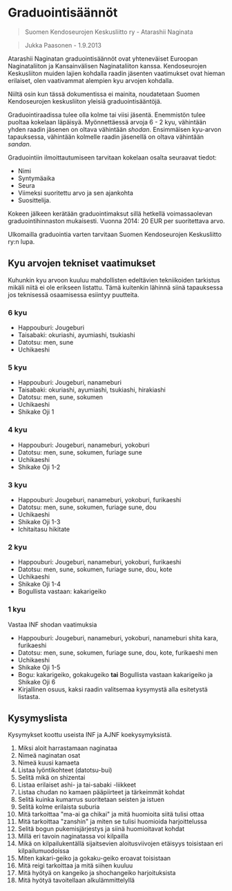 # Graduointisäännöt

> Suomen Kendoseurojen Keskusliitto ry - Atarashii Naginata

> Jukka Paasonen - 1.9.2013

Atarashii Naginatan graduointisäännöt ovat yhteneväiset
Euroopan Naginataliiton ja Kansainvälisen Naginataliiton kanssa.
Kendoseurojen Keskusliiton muiden lajien kohdalla raadin jäsenten
vaatimukset ovat hieman erilaiset, olen vaativammat alempien kyu arvojen kohdalla.

Niiltä osin kun tässä dokumentissa ei mainita, noudatetaan Suomen Kendoseurojen
keskusliiton yleisiä graduointisääntöjä.

Graduointiraadissa tulee olla kolme tai viisi jäsentä. Enemmistön
tulee puoltaa kokelaan läpäisyä. Myönnettäessä arvoja 6 - 2 kyu,
vähintään yhden raadin jäsenen on oltava vähintään _shodan_.
Ensimmäisen kyu-arvon tapauksessa, vähintään kolmelle raadin
jäsenellä on oltava vähintään _sandan_.

Graduointiin ilmoittautumiseen tarvitaan kokelaan osalta seuraavat tiedot:

* Nimi
* Syntymäaika
* Seura
* Viimeksi suoritettu arvo ja sen ajankohta
* Suosittelija.

Kokeen jälkeen kerätään graduointimaksut sillä hetkellä voimassaolevan
graduointihinnaston mukaisesti.
Vuonna 2014: 20 EUR per suoritettava arvo.

Ulkomailla graduointia varten tarvitaan Suomen Kendoseurojen Keskusliitto ry:n lupa.

## Kyu arvojen tekniset vaatimukset

Kuhunkin kyu arvoon kuuluu mahdollisten edeltävien tekniikoiden tarkistus
mikäli niitä ei ole erikseen listattu.
Tämä kuitenkin lähinnä siinä tapauksessa jos teknisessä osaamisessa esiintyy puutteita.

### 6 kyu

* Happouburi: Jougeburi
* Taisabaki: okuriashi, ayumiashi, tsukiashi
* Datotsu: men, sune
* Uchikaeshi

### 5 kyu

* Happouburi: Jougeburi, nanameburi
* Taisabaki: okuriashi, ayumiashi, tsukiashi, hirakiashi
* Datotsu: men, sune, sokumen
* Uchikaeshi
* Shikake Oji 1

### 4 kyu

* Happouburi: Jougeburi, nanameburi, yokoburi
* Datotsu: men, sune, sokumen, furiage sune
* Uchikaeshi
* Shikake Oji 1-2

### 3 kyu

* Happouburi: Jougeburi, nanameburi, yokoburi, furikaeshi
* Datotsu: men, sune, sokumen, furiage sune, dou
* Uchikaeshi
* Shikake Oji 1-3
* Ichitaitasu hikitate

### 2 kyu

* Happouburi: Jougeburi, nanameburi, yokoburi, furikaeshi
* Datotsu: men, sune, sokumen, furiage sune, dou, kote
* Uchikaeshi
* Shikake Oji 1-4
* Bogullista vastaan: kakarigeiko

### 1 kyu

Vastaa INF shodan vaatimuksia

* Happouburi: Jougeburi, nanameburi, yokoburi, nanameburi shita kara, furikaeshi
* Datotsu: men, sune, sokumen, furiage sune, dou, kote, furikaeshi men
* Uchikaeshi
* Shikake Oji 1-5
* Bogu: kakarigeiko, gokakugeiko **tai** Bogullista vastaan kakarigeiko ja Shikake Oji 6
* Kirjallinen osuus, kaksi raadin valitsemaa kysymystä alla esitetystä listasta.


## Kysymyslista

Kysymykset koottu useista INF ja AJNF koekysymyksistä.

1. Miksi aloit harrastamaan naginataa
1. Nimeä naginatan osat
1. Nimeä kuusi kamaeta
1. Listaa lyöntikohteet (datotsu-bui)
1. Selitä mikä on shizentai
1. Listaa erilaiset ashi- ja tai-sabaki -liikkeet
1. Listaa chudan no kamaen pääpiirteet ja tärkeimmät kohdat
1. Selitä kuinka kumarrus suoritetaan seisten ja istuen
1. Selitä kolme erilaista suburia
1. Mitä tarkoittaa "ma-ai ga chikai" ja mitä huomioita siitä tulisi ottaa
1. Mitä tarkoittaa "zanshin" ja miten se tulisi huomioida harjoittelussa
1. Selitä bogun pukemisjärjestys ja siinä huomioitavat kohdat
1. Millä eri tavoin naginatassa voi kilpailla
1. Mikä on kilpailukentällä sijaitsevien aloitusviivojen etäisyys toisistaan eri kilpailumuodoissa
1. Miten kakari-geiko ja gokaku-geiko eroavat toisistaan
1. Mitä reigi tarkoittaa ja mitä siihen kuuluu
1. Mitä hyötyä on kangeiko ja shochangeiko harjoituksista
1. Mitä hyötyä tavoitellaan alkulämmittelyllä

